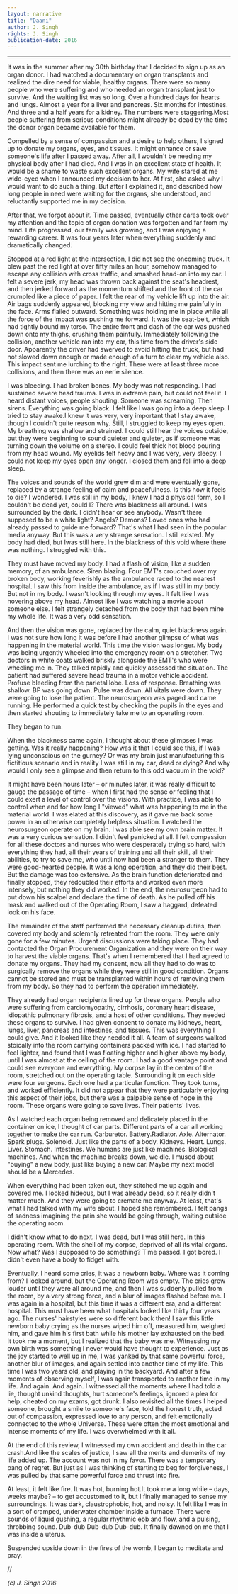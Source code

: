 ```yaml
---
layout: narrative
title: "Daani"
author: J. Singh
rights: J. Singh
publication-date: 2016
---
```


---
It was in the summer after my 30th birthday that I decided to sign up as an organ donor. I had watched a documentary on organ transplants and realized the dire need for viable, healthy organs. There were so many people who were suffering and who needed an organ transplant just to survive. And the waiting list was so long. Over a hundred days for hearts and lungs. Almost a year for a liver and pancreas. Six months for intestines. And three and a half years for a kidney. The numbers were staggering.Most people suffering from serious conditions might already be dead by the time the donor organ became available for them.

Compelled by a sense of compassion and a desire to help others, I signed up to donate my organs, eyes, and tissues. It might enhance or save someone's life after I passed away. After all, I wouldn't be needing my physical body after I had died. And I was in an excellent state of health. It would be a shame to waste such excellent organs.
My wife stared at me wide-eyed when I announced my decision to her. At first, she asked why I would want to do such a thing. But after I explained it, and described how long people in need were waiting for the organs, she understood, and reluctantly supported me in my decision.

After that, we forgot about it. Time passed, eventually other cares took over my attention and the topic of organ donation was forgotten and far from my mind. Life progressed, our family was growing, and I was enjoying a rewarding career. It was four years later when everything suddenly and dramatically changed.

Stopped at a red light at the intersection, I did not see the oncoming truck. It blew past the red light at over fifty miles an hour, somehow managed to escape any collision with cross traffic, and smashed head-on into my car. I felt a severe jerk, my head was thrown back against the seat's headrest, and then jerked forward as the momentum shifted and the front of the car crumpled like a piece of paper. I felt the rear of my vehicle lift up into the air. Air bags suddenly appeared, blocking my view and hitting me painfully in the face. Arms flailed outward. Something was holding me in place while all the force of the impact was pushing me forward. It was the seat-belt, which had tightly bound my torso. The entire front and dash of the car was pushed down onto my thighs, crushing them painfully. Immediately following the collision, another vehicle ran into my car, this time from the driver's side door. Apparently the driver had swerved to avoid hitting the truck, but had not slowed down enough or made enough of a turn to clear my vehicle also. This impact sent me lurching to the right. There were at least three more collisions, and then there was an eerie silence.

I was bleeding. I had broken bones. My body was not responding. I had sustained severe head trauma. I was in extreme pain, but could not feel it. I heard distant voices, people shouting. Someone was screaming. Then sirens. Everything was going black. I felt like I was going into a deep sleep. I tried to stay awake.I knew it was very, very important that I stay awake, though I couldn't quite reason why. Still, I struggled to keep my eyes open. My breathing was shallow and strained. I could still hear the voices outside, but they were beginning to sound quieter and quieter, as if someone was turning down the volume on a stereo. I could feel thick hot blood pouring from my head wound. My eyelids felt heavy and I was very, very sleepy. I could not keep my eyes open any longer. I closed them and fell into a deep sleep.

The voices and sounds of the world grew dim and were eventually gone, replaced by a strange feeling of calm and peacefulness. Is this how it feels to die? I wondered. I was still in my body, I knew I had a physical form, so I couldn't be dead yet, could I?
There was blackness all around. I was surrounded by the dark. I didn't hear or see anybody. Wasn't there supposed to be a white light? Angels? Demons? Loved ones who had already passed to guide me forward? That's what I had seen in the popular media anyway. But this was a very strange sensation. I still existed. My body had died, but Iwas still here. In the blackness of this void where there was nothing. I struggled with this.

They must have moved my body. I had a flash of vision, like a sudden memory, of an ambulance. Siren blazing. Four EMT's crouched over my broken body, working feverishly as the ambulance raced to the nearest hospital. I saw this from inside the ambulance, as if I was still in my body. But not in my body. I wasn't looking through my eyes. It felt like I was hovering above my head. Almost like I was watching a movie about someone else. I felt strangely detached from the body that had been mine my whole life. It was a very odd sensation.

And then the vision was gone, replaced by the calm, quiet blackness again. I was not sure how long it was before I had another glimpse of what was happening in the material world. This time the vision was longer. My body was being urgently wheeled into the emergency room on a stretcher. Two doctors in white coats walked briskly alongside the EMT's who were wheeling me in. They talked rapidly and quickly assessed the situation. The patient had suffered severe head trauma in a motor vehicle accident. Profuse bleeding from the parietal lobe. Loss of response. Breathing was shallow. BP was going down. Pulse was down. All vitals were down. They were going to lose the patient. The neurosurgeon was paged and came running. He performed a quick test by checking the pupils in the eyes and then started shouting to immediately take me to an operating room. 

They began to run.

When the blackness came again, I thought about these glimpses I was getting. Was it really happening? How was it that I could see this, if I was lying unconscious on the gurney? Or was my brain just manufacturing this fictitious scenario and in reality I was still in my car, dead or dying? And why would I only see a glimpse and then return to this odd vacuum in the void?

It might have been hours later – or minutes later, it was really difficult to gauge the passage of time – when I first had the sense or feeling that I could exert a level of control over the visions. With practice, I was able to control when and for how long I "viewed" what was happening to me in the material world. I was elated at this discovery, as it gave me back some power in an otherwise completely helpless situation.
I watched the neurosurgeon operate on my brain. I was able see my own brain matter. It was a very curious sensation. I didn't feel panicked at all. I felt compassion for all these doctors and nurses who were desperately trying so hard, with everything they had, all their years of training and all their skill, all their abilities, to try to save me, who until now had been a stranger to them. They were good-hearted people.
It was a long operation, and they did their best. But the damage was too extensive. As the brain function deteriorated and finally stopped, they redoubled their efforts and worked even more intensely, but nothing they did worked. In the end, the neurosurgeon had to put down his scalpel and declare the time of death. As he pulled off his mask and walked out of the Operating Room, I saw a haggard, defeated look on his face.

The remainder of the staff performed the necessary cleanup duties, then covered my body and solemnly retreated from the room. They were only gone for a few minutes. Urgent discussions were taking place. They had contacted the Organ Procurement Organization and they were on their way to harvest the viable organs. That's when I remembered that I had agreed to donate my organs. They had my consent, now all they had to do was to surgically remove the organs while they were still in good condition. Organs cannot be stored and must be transplanted within hours of removing them from my body. So they had to perform the operation immediately.

They already had organ recipients lined up for these organs. People who were suffering from cardiomyopathy, cirrhosis, coronary heart disease, idiopathic pulmonary fibrosis, and a host of other conditions. They needed these organs to survive. I had given consent to donate my kidneys, heart, lungs, liver, pancreas and intestines, and tissues. This was everything I could give. And it looked like they needed it all.
A team of surgeons walked stoically into the room carrying containers packed with ice. I had started to feel lighter, and found that I was floating higher and higher above my body, until I was almost at the ceiling of the room. I had a good vantage point and could see everyone and everything. My corpse lay in the center of the room, stretched out on the operating table. Surrounding it on each side were four surgeons. Each one had a particular function. They took turns, and worked efficiently. It did not appear that they were particularly enjoying this aspect of their jobs, but there was a palpable sense of hope in the room. These organs were going to save lives. Their patients' lives.

As I watched each organ being removed and delicately placed in the container on ice, I thought of car parts. Different parts of a car all working together to make the car run. Carburetor. Battery.Radiator. Axle. Alternator. Spark plugs. Solenoid. Just like the parts of a body. Kidneys. Heart. Lungs. Liver. Stomach. Intestines. We humans are just like machines. Biological machines. And when the machine breaks down, we die. I mused about "buying" a new body, just like buying a new car. Maybe my next model should be a Mercedes.

When everything had been taken out, they stitched me up again and covered me. I looked hideous, but I was already dead, so it really didn't matter much. And they were going to cremate me anyway. At least, that's what I had talked with my wife about. I hoped she remembered. I felt pangs of sadness imagining the pain she would be going through, waiting outside the operating room.

I didn't know what to do next. I was dead, but I was still here. In this operating room. With the shell of my corpse, deprived of all its vital organs. Now what? Was I supposed to do something? Time passed. I got bored. I didn't even have a body to fidget with.

Eventually, I heard some cries, it was a newborn baby. Where was it coming from? I looked around, but the Operating Room was empty. The cries grew louder until they were all around me, and then I was suddenly pulled from the room, by a very strong force, and a blur of images flashed before me. I was again in a hospital, but this time it was a different era, and a different hospital. This must have been what hospitals looked like thirty four years ago. The nurses' hairstyles were so different back then!
I saw this little newborn baby crying as the nurses wiped him off, measured him, weighed him, and gave him his first bath while his mother lay exhausted on the bed. It took me a moment, but I realized that the baby was me. Witnessing my own birth was something I never would have thought to experience. Just as the joy started to well up in me, I was yanked by that same powerful force, another blur of images, and again settled into another time of my life. This time I was two years old, and playing in the backyard. And after a few moments of observing myself, I was again transported to another time in my life. And again. And again. I witnessed all the moments where I had told a lie, thought unkind thoughts, hurt someone's feelings, ignored a plea for help, cheated on my exams, got drunk. I also revisited all the times I helped someone, brought a smile to someone's face, told the honest truth, acted out of compassion, expressed love to any person, and felt emotionally connected to the whole Universe. These were often the most emotional and intense moments of my life. I was overwhelmed with it all.

At the end of this review, I witnessed my own accident and death in the car crash.And like the scales of justice, I saw all the merits and demerits of my life added up. The account was not in my favor. There was a temporary pang of regret. But just as I was thinking of starting to beg for forgiveness, I was pulled by that same powerful force and thrust into fire.

At least, it felt like fire. It was hot, burning hot.It took me a long while – days, weeks maybe? – to get accustomed to it, but I finally managed to sense my surroundings. It was dark, claustrophobic, hot, and noisy. It felt like I was in a sort of cramped, underwater chamber inside a furnace. There were sounds of liquid gushing, a regular rhythmic ebb and flow, and a pulsing, throbbing sound. Dub-dub Dub-dub Dub-dub. It finally dawned on me that I was inside a uterus.

Suspended upside down in the fires of the womb, I began to meditate and pray.

//

*(c) J. Singh 2016*

